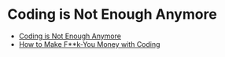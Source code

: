 # Coding is Not Enough Anymore
- [Coding is Not Enough Anymore](https://youtu.be/1jrTW93F7Mg)
- [How to Make F**k-You Money with Coding](https://youtu.be/bAt2oyIGUYA)
